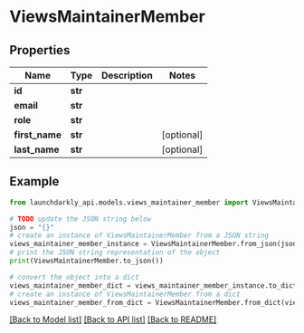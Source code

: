 # ViewsMaintainerMember


## Properties

Name | Type | Description | Notes
------------ | ------------- | ------------- | -------------
**id** | **str** |  | 
**email** | **str** |  | 
**role** | **str** |  | 
**first_name** | **str** |  | [optional] 
**last_name** | **str** |  | [optional] 

## Example

```python
from launchdarkly_api.models.views_maintainer_member import ViewsMaintainerMember

# TODO update the JSON string below
json = "{}"
# create an instance of ViewsMaintainerMember from a JSON string
views_maintainer_member_instance = ViewsMaintainerMember.from_json(json)
# print the JSON string representation of the object
print(ViewsMaintainerMember.to_json())

# convert the object into a dict
views_maintainer_member_dict = views_maintainer_member_instance.to_dict()
# create an instance of ViewsMaintainerMember from a dict
views_maintainer_member_from_dict = ViewsMaintainerMember.from_dict(views_maintainer_member_dict)
```
[[Back to Model list]](../README.md#documentation-for-models) [[Back to API list]](../README.md#documentation-for-api-endpoints) [[Back to README]](../README.md)


